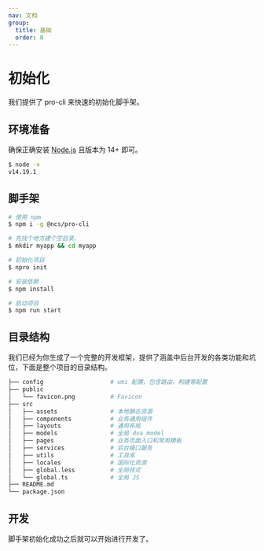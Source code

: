 ```yaml
---
nav: 文档
group:
  title: 基础
  order: 0
---
```


# 初始化

我们提供了 pro-cli 来快速的初始化脚手架。

## 环境准备

确保正确安装 [Node.js](https://nodejs.org/en/) 且版本为 14+ 即可。

```bash
$ node -v
v14.19.1
```

## 脚手架

```bash
# 使用 npm
$ npm i -g @ncs/pro-cli

# 先找个地方建个空目录。
$ mkdir myapp && cd myapp

# 初始化项目
$ npro init

# 安装依赖
$ npm install

# 启动项目
$ npm run start
```

## 目录结构

我们已经为你生成了一个完整的开发框架，提供了涵盖中后台开发的各类功能和坑位，下面是整个项目的目录结构。

```bash
├── config                   # umi 配置，包含路由，构建等配置
├── public
│   └── favicon.png          # Favicon
├── src
│   ├── assets               # 本地静态资源
│   ├── components           # 业务通用组件
│   ├── layouts              # 通用布局
│   ├── models               # 全局 dva model
│   ├── pages                # 业务页面入口和常用模板
│   ├── services             # 后台接口服务
│   ├── utils                # 工具库
│   ├── locales              # 国际化资源
│   ├── global.less          # 全局样式
│   └── global.ts            # 全局 JS
├── README.md
└── package.json
```

## 开发

脚手架初始化成功之后就可以开始进行开发了。
